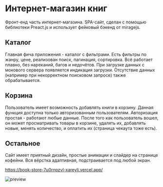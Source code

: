 # Интернет-магазин книг

Фронт-енд часть интернет-магазина.
SPA-сайт, сделан с помощью библиотеки Preact.js и использует фейковый бэкенд от miragejs.

## Каталог
Главная фича приложения - каталог с фильтрами.
Есть фильтры по жанру, цене, реализован поиск, пагинация, сортировка.
Всё работает плавно, без нареканий, багов и недочётов.
При загрузке данных с мокового сервера появляется индикация загрузки.
Отсутствие данных (например при некорректном поисковом запросе) также обрабатывается.

## Корзина
Пользователь имеет возможность добавлять книги в корзину.
Данная функция доступна только авторизованным пользователям. Авторизация простая - работают любые данные.
После того как пользователь вошел, он может просматривать товары в корзине, удалять их, добавлять новые, менять количество, и оплатить их (страница чекаута тоже есть).

## Остальное
Сайт имеет приятный дизайн, простые анимации и слайдер на странице кофейни.
Вся вёрстка адаптивная, подстраивается под любой экран.

https://book-store-7u0rnpzvl-xareyli.vercel.app/

![preview](https://github.com/xareyli/book-stock/assets/118266546/1a7739b5-41b1-470c-a8fe-7395af512b3f)
